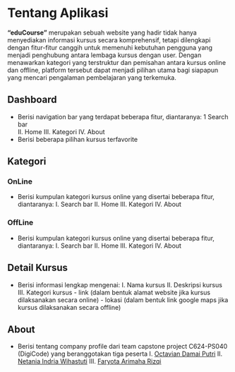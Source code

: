 # Tentang Aplikasi
**“eduCourse”** merupakan sebuah website yang hadir tidak hanya menyediakan informasi kursus secara komprehensif, tetapi dilengkapi dengan fitur-fitur canggih untuk memenuhi kebutuhan pengguna yang menjadi penghubung antara lembaga kursus dengan user. Dengan menawarkan kategori yang terstruktur dan pemisahan antara kursus online dan offline, platform tersebut dapat menjadi pilihan utama bagi siapapun yang mencari pengalaman pembelajaran yang terkemuka. 

## Dashboard
- Berisi navigation bar yang terdapat beberapa fitur, diantaranya:
    1 Search bar <br />
    II. Home
    III. Kategori
    IV. About
- Berisi beberapa pilihan kursus terfavorite
## Kategori
### OnLine
- Berisi kumpulan kategori kursus online yang disertai beberapa fitur, diantaranya:
    I. Search bar
    II. Home
    III. Kategori
    IV. About
### OffLine
- Berisi kumpulan kategori kursus online yang disertai beberapa fitur, diantaranya:
    I. Search bar
    II. Home
    III. Kategori
    IV. About
## Detail Kursus
- Berisi informasi lengkap mengenai:
    I. Nama kursus
    II. Deskripsi kursus
    III. Kategori kursus
      - link (dalam bentuk alamat website jika kursus dilaksanakan secara online)
      - lokasi (dalam bentuk link google maps jika kursus dilaksanakan secara offline)
## About
- Berisi tentang company profile dari team capstone project C624-PS040 (DigiCode) yang beranggotakan tiga peserta
    I. <a href="https://linkedin.com/in/octaviadamai">Octavian Damai Putri</a>
    II. <a href="https://linkedin.com/in/netania-indria-wihastuti-85999b287">Netania Indria Wihastuti</a>
    III. <a href="https://linkedin.com/in/faryotaa">Faryota Arimaha Rizqi</a>
